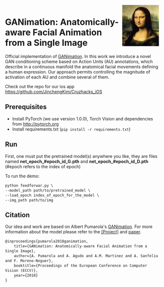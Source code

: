 <img src='./results/gif/Mona_Lisa.gif' align="right" width=120>

# GANimation: Anatomically-aware Facial Animation from a Single Image

Official implementation of [GANimation](http://www.albertpumarola.com/research/GANimation/index.html). In this work we introduce a novel GAN conditioning scheme based on Action Units (AU) annotations, which describe in a continuous manifold the anatomical facial movements defining a human expression. Our approach permits controlling the magnitude of activation of each AU and combine several of them. 

<!-- This code was made public to share our research for the benefit of the scientific community. Do NOT use it for immoral purposes.
 -->




Check out the repo for our ios app https://github.com/JinchengKim/Cruzhacks_iOS


## Prerequisites
- Install PyTorch (we use version 1.0.0), Torch Vision and dependencies from http://pytorch.org
- Install requirements.txt (```pip install -r requirements.txt```)

## Run

First, one must put the pretrained model(s) anywhere you like, they are files named **net_epoch_#epoch_id_G.pth** and **net_epoch_#epoch_id_D.pth** (#epoch refers to the index of epoch)

To run the demo:
```
python feedforwar.py \
--model_path path/to/pretrained_model \
--load_epoch index_of_epoch_for_the_model \
--img_path path/to/img
```

## Citation
Our idea and work are based on Albert Pumarola's [GANimation](http://www.albertpumarola.com/images/2018/GANimation/teaser.png). For more information about the model please refer to the [[Project]](http://www.albertpumarola.com/research/GANimation/index.html) and [paper](https://arxiv.org/abs/1807.09251).
```
@inproceedings{pumarola2018ganimation,
    title={GANimation: Anatomically-aware Facial Animation from a Single Image},
    author={A. Pumarola and A. Agudo and A.M. Martinez and A. Sanfeliu and F. Moreno-Noguer},
    booktitle={Proceedings of the European Conference on Computer Vision (ECCV)},
    year={2018}
}
```
